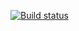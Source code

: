 [![Build status](https://ci.appveyor.com/api/projects/status/ec7j1wn52fv20iwn?svg=true)](https://ci.appveyor.com/project/marpluto/homework-patterns-first)
